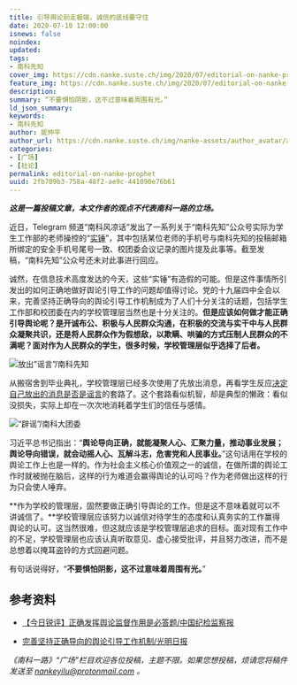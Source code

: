```yaml
---
title: 引导舆论别走极端，诚信的底线要守住
date: 2020-07-10 12:00:00
isnews: false
noindex:
updated:
tags:
- 南科先知
cover_img: https://cdn.nanke.suste.ch/img/2020/07/editorial-on-nanke-prophet/banner.png
feature_img: https://cdn.nanke.suste.ch/img/2020/07/editorial-on-nanke-prophet/banner.png
description:
summary: “不要惧怕阴影，这不过意味着周围有光。”
ld_json_summary:
keywords:
- 南科先知
author: 妮仲平
author_url: https://cdn.nanke.suste.ch/img/nanke-assets/author_avatar/anonymous.png
categories:
- [广场]
- [社论]
permalink: editorial-on-nanke-prophet
uuid: 2fb709b3-758a-48f2-ae9c-441090e76b61
---
```


***这是一篇投稿文章，本文作者的观点不代表南科一路的立场。***

近日，Telegram 频道“南科风凉话”发出了一系列关于“南科先知”公众号实际为学生工作部的老师操控的“[实锤](https://t.me/SUSTechGB/25)”，其中包括某位老师的手机号与南科先知的投稿邮箱所绑定的安全手机号尾号一致、校团委会议记录的图片提及此事等。截至发稿，“南科先知”公众号还未对此事进行回应。

诚然，在信息技术高度发达的今天，这些“实锤”有造假的可能。但是这件事情所引发出的如何正确地做好舆论引导工作的问题却值得讨论。党的十九届四中全会以来，完善坚持正确导向的舆论引导工作机制成为了人们十分关注的话题，包括学生工作部和校团委在内的学校管理层当然也是十分关注的。**但是应该如何做才能正确引导舆论呢？是开诚布公、积极与人民群众沟通，在积极的交流与实干中与人民群众凝聚共识，还是将人民群众作为假想敌，以欺瞒、哄骗的方式压制人民群众的不满呢？面对作为人民群众的学生，很多时候，学校管理层似乎选择了后者。**

![放出”谣言”/南科先知](https://cdn.nanke.suste.ch/img/2020/07/editorial-on-nanke-prophet/谣言.jpg)

从搬宿舍到毕业典礼，学校管理层已经多次使用了先放出消息，再看学生反应[决定自己放出的消息是否是谣言](https://mp.weixin.qq.com/s/clnOqO6V9jLWQj3Pvj1Xjw)的套路了。这个套路看似机智，却是典型的懒政：看似没损失，实际上却在一次次地消耗着学生们的信任与感情。

![“辟谣”/南科大团委](https://cdn.nanke.suste.ch/img/2020/07/editorial-on-nanke-prophet/辟谣.jpg)

习近平总书记指出：“**舆论导向正确，就能凝聚人心、汇聚力量，推动事业发展；舆论导向错误，就会动摇人心、瓦解斗志，危害党和人民事业。**”这句话用在学校的舆论工作上也是一样的。作为社会主义核心价值观之一的诚信，在做所谓的舆论工作时就被抛在脑后，这样的行为难道会赢得舆论的认可吗？作为老师做出这样的行为只会使人唾弃。

**作为学校的管理层，固然要做正确引导舆论的工作。但是这不意味着就可以不讲诚信了。**学校管理层应该努力以诚信对待学生的态度和认真务实的工作赢得舆论的认可。这当然很难，但这就应该是学校管理层追求的目标。面对现有工作中的不足，学校管理层也应该认真听取意见、虚心接受批评，并且努力改进，而不是总想着以掩耳盗铃的方式回避问题。

有句话说得好，“**不要惧怕阴影，这不过意味着周围有光。**”

## 参考资料

* [【今日锐评】正确发挥舆论监督作用是必答题/中国纪检监察报](http://www.ccdi.gov.cn/yaowen/201807/t20180730_176673.html) 

* [完善坚持正确导向的舆论引导工作机制/光明日报](http://www.cac.gov.cn/2019-12/17/c_1578118239436134.htm)

*《南科一路》“广场”栏目欢迎各位投稿，主题不限。如果您想投稿，烦请您将稿件发送至 nankeyilu@protonmail.com 。*

